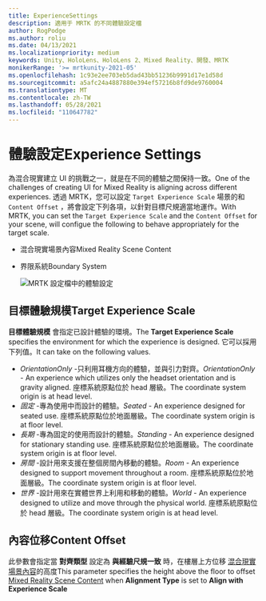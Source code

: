 ```yaml
---
title: ExperienceSettings
description: 適用于 MRTK 的不同體驗設定檔
author: RogPodge
ms.author: roliu
ms.date: 04/13/2021
ms.localizationpriority: medium
keywords: Unity、HoloLens、HoloLens 2、Mixed Reality、開發、MRTK
monikerRange: '>= mrtkunity-2021-05'
ms.openlocfilehash: 1c93e2ee703eb5dad43bb51236b9991d17e1d58d
ms.sourcegitcommit: a5afc24a4887880e394ef57216b8fd9de9760004
ms.translationtype: MT
ms.contentlocale: zh-TW
ms.lasthandoff: 05/28/2021
ms.locfileid: "110647782"
---
```

# <a name="experience-settings"></a><span data-ttu-id="207d4-104">體驗設定</span><span class="sxs-lookup"><span data-stu-id="207d4-104">Experience Settings</span></span>

<span data-ttu-id="207d4-105">為混合現實建立 UI 的挑戰之一，就是在不同的體驗之間保持一致。</span><span class="sxs-lookup"><span data-stu-id="207d4-105">One of the challenges of creating UI for Mixed Reality is aligning across different experiences.</span></span> <span data-ttu-id="207d4-106">透過 MRTK，您可以設定 `Target Experience Scale` 場景的和 `Content Offset` ，將會設定下列各項，以針對目標尺規適當地運作。</span><span class="sxs-lookup"><span data-stu-id="207d4-106">With MRTK, you can set the `Target Experience Scale` and the `Content Offset` for your scene, will configue the following to behave appropriately for the target scale.</span></span>

- <span data-ttu-id="207d4-107">混合現實場景內容</span><span class="sxs-lookup"><span data-stu-id="207d4-107">Mixed Reality Scene Content</span></span>
- <span data-ttu-id="207d4-108">界限系統</span><span class="sxs-lookup"><span data-stu-id="207d4-108">Boundary System</span></span>

  ![MRTK 設定檔中的體驗設定](../images/experience-settings/ExperienceSettings.png)

## <a name="target-experience-scale"></a><span data-ttu-id="207d4-110">目標體驗規模</span><span class="sxs-lookup"><span data-stu-id="207d4-110">Target Experience Scale</span></span>

<span data-ttu-id="207d4-111">**目標體驗規模** 會指定已設計體驗的環境。</span><span class="sxs-lookup"><span data-stu-id="207d4-111">The **Target Experience Scale** specifies the environment for which the experience is designed.</span></span> <span data-ttu-id="207d4-112">它可以採用下列值。</span><span class="sxs-lookup"><span data-stu-id="207d4-112">It can take on the following values.</span></span>

* <span data-ttu-id="207d4-113">*OrientationOnly* -只利用耳機方向的體驗，並與引力對齊。</span><span class="sxs-lookup"><span data-stu-id="207d4-113">*OrientationOnly* - An experience which utilizes only the headset orientation and is gravity aligned.</span></span> <span data-ttu-id="207d4-114">座標系統原點位於 head 層級。</span><span class="sxs-lookup"><span data-stu-id="207d4-114">The coordinate system origin is at head level.</span></span>
* <span data-ttu-id="207d4-115">*固定* -專為使用中而設計的體驗。</span><span class="sxs-lookup"><span data-stu-id="207d4-115">*Seated* - An experience designed for seated use.</span></span> <span data-ttu-id="207d4-116">座標系統原點位於地面層級。</span><span class="sxs-lookup"><span data-stu-id="207d4-116">The coordinate system origin is at floor level.</span></span>
* <span data-ttu-id="207d4-117">*長期* -專為固定的使用而設計的體驗。</span><span class="sxs-lookup"><span data-stu-id="207d4-117">*Standing* - An experience designed for stationary standing use.</span></span> <span data-ttu-id="207d4-118">座標系統原點位於地面層級。</span><span class="sxs-lookup"><span data-stu-id="207d4-118">The coordinate system origin is at floor level.</span></span>
* <span data-ttu-id="207d4-119">*房間* -設計用來支援在整個房間內移動的體驗。</span><span class="sxs-lookup"><span data-stu-id="207d4-119">*Room* - An experience designed to support movement throughout a room.</span></span> <span data-ttu-id="207d4-120">座標系統原點位於地面層級。</span><span class="sxs-lookup"><span data-stu-id="207d4-120">The coordinate system origin is at floor level.</span></span>
* <span data-ttu-id="207d4-121">*世界* -設計用來在實體世界上利用和移動的體驗。</span><span class="sxs-lookup"><span data-stu-id="207d4-121">*World* - An experience designed to utilize and move through the physical world.</span></span> <span data-ttu-id="207d4-122">座標系統原點位於 head 層級。</span><span class="sxs-lookup"><span data-stu-id="207d4-122">The coordinate system origin is at head level.</span></span>

## <a name="content-offset"></a><span data-ttu-id="207d4-123">內容位移</span><span class="sxs-lookup"><span data-stu-id="207d4-123">Content Offset</span></span>

<span data-ttu-id="207d4-124">此參數會指定當 **對齊類型** 設定為 **與經驗尺規一致** 時，在樓層上方位移 [混合現實場景內容](scene-content.md)的高度</span><span class="sxs-lookup"><span data-stu-id="207d4-124">This parameter specifies the height above the floor to offset [Mixed Reality Scene Content](scene-content.md) when **Alignment Type** is set to **Align with Experience Scale**</span></span>